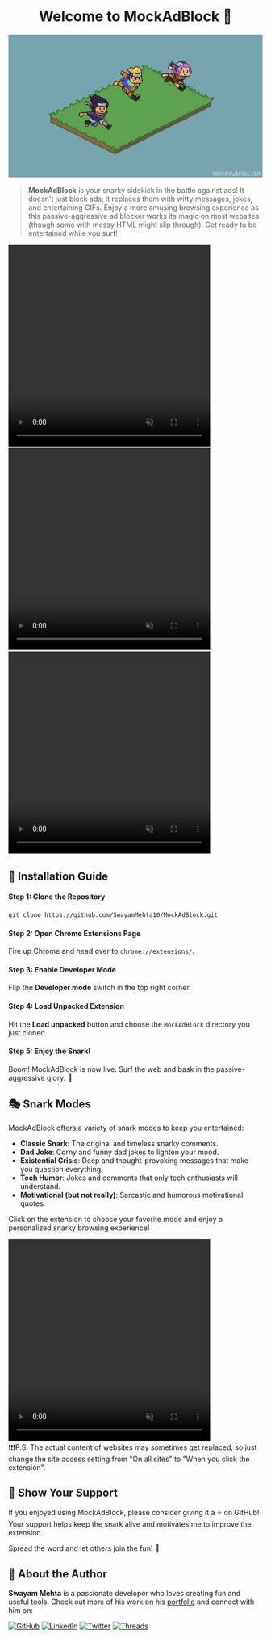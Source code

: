 <h1 align="center">Welcome to MockAdBlock 👋</h1>
<p align="center">
  <img src="assets/gif12.gif" alt="MockAdBlock GIF" />
</p>

> **MockAdBlock** is your snarky sidekick in the battle against ads! It doesn't just block ads; it replaces them with witty messages, jokes, and entertaining GIFs. Enjoy a more amusing browsing experience as this passive-aggressive ad blocker works its magic on most websites (though some with messy HTML might slip through). Get ready to be entertained while you surf!

<video width="400" height="400" controls autoplay loop muted>
  <source src="assets/example1.mp4" type="video/mp4">
  Your browser does not support the video tag.
</video>
<video width="400" height="400" controls autoplay loop muted>
  <source src="assets/example3.mp4" type="video/mp4">
  Your browser does not support the video tag.
</video>
<video width="400" height="400" controls autoplay loop muted>
  <source src="assets/example4.mp4" type="video/mp4">
  Your browser does not support the video tag.
</video>

## 🚀 Installation Guide

#### Step 1: Clone the Repository

```sh
git clone https://github.com/SwayamMehta10/MockAdBlock.git
```

#### Step 2: Open Chrome Extensions Page

Fire up Chrome and head over to `chrome://extensions/`.

#### Step 3: Enable Developer Mode

Flip the **Developer mode** switch in the top right corner.

#### Step 4: Load Unpacked Extension

Hit the **Load unpacked** button and choose the `MockAdBlock` directory you just cloned.

#### Step 5: Enjoy the Snark!

Boom! MockAdBlock is now live. Surf the web and bask in the passive-aggressive glory. 🎉

## 🎭 Snark Modes

MockAdBlock offers a variety of snark modes to keep you entertained:

- **Classic Snark**: The original and timeless snarky comments.
- **Dad Joke**: Corny and funny dad jokes to lighten your mood.
- **Existential Crisis**: Deep and thought-provoking messages that make you question everything.
- **Tech Humor**: Jokes and comments that only tech enthusiasts will understand.
- **Motivational (but not really)**: Sarcastic and humorous motivational quotes.

Click on the extension to choose your favorite mode and enjoy a personalized snarky browsing experience!

<video width="400" height="400" controls autoplay loop muted>
  <source src="assets/example2.mp4" type="video/mp4">
  Your browser does not support the video tag.
</video>

<br>
❗❗❗P.S. The actual content of websites may sometimes get replaced, so just change the site access setting from "On all sites" to "When you click the extension".

## 🌟 Show Your Support

If you enjoyed using MockAdBlock, please consider giving it a ⭐️ on GitHub! Your support helps keep the snark alive and motivates me to improve the extension.

Spread the word and let others join the fun! 🚀

## 👤 About the Author

**Swayam Mehta** is a passionate developer who loves creating fun and useful tools. Check out more of his work on his [portfolio](https://swayam-mehta-portfolio.vercel.app/) and connect with him on:

[![GitHub](https://img.shields.io/badge/GitHub-181717?style=for-the-badge&logo=github&logoColor=white)](https://github.com/SwayamMehta10)
[![LinkedIn](https://img.shields.io/badge/LinkedIn-0A66C2?style=for-the-badge&logo=linkedin&logoColor=white)](https://linkedin.com/in/swayammehta10)
[![Twitter](https://img.shields.io/badge/Twitter-1DA1F2?style=for-the-badge&logo=twitter&logoColor=white)](https://twitter.com/haveYouMetSam_)
[![Threads](https://img.shields.io/badge/Threads-000000?style=for-the-badge&logo=threads&logoColor=white)](https://threads.net/@swayam_mehta_)
